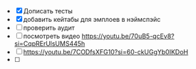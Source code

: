 - [x] Дописать тесты
- [x] добавить кейтабы для эмплоев в нэймспэйс
- [ ] проверить аудит
- [ ] посмотреть видео https://youtu.be/70uB5-qcEv8?si=CqpRErUlsUMS445h
- [ ] https://youtu.be/7CODfsXFG10?si=60-ckUGgYb0IKDoH
- [ ] 